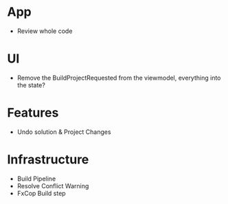 # App
- Review whole code

# UI
- Remove the BuildProjectRequested from the viewmodel, everything into the state?

# Features
- Undo solution & Project Changes

# Infrastructure
- Build Pipeline
- Resolve Conflict Warning
- FxCop Build step